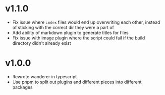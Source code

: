 # v1.1.0

* Fix issue where `index` files would end up overwriting each other, instead of sticking with the correct dir they were a part of 
* Add ability of markdown plugin to generate titles for files
* Fix issue with image plugin where the script could fail if the build directory didn't already exist

# v1.0.0

* Rewrote wanderer in typescript
* Use pnpm to split out plugins and different pieces into different packages